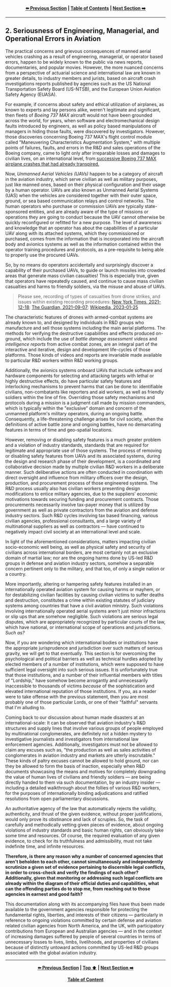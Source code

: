 <div align="center">
  
  **[:arrow_left: Previous Section][Prev] | [Table of Contents][TOC] | [Next Section :arrow_right:][Next]**
  
  [Prev]: ./1-2.md
  [Next]: ./2-1.md
  [TOC]: https://github.com/true-hindsight/long-overdue-justice/
  
</div>

---

## 2. Seriousness of Engineering, Managerial, and Operational Errors in Aviation

The practical concerns and grievous consequences of manned aerial vehicles crashing as a result of engineering, managerial, or operator based errors, happen to be widely known to the public via news reports, documentaries, and popular movies. However, the more nuanced concerns from a perspective of actuarial science and international law are known in greater details, to industry members and jurists, based on aircraft crash investigations reports published by agencies such as the US National Transportation Safety Board (US-NTSB), and the European Union Aviation Safety Agency (EUASA). 

For example, if concerns about safety and ethical utilization of airplanes, as known to experts and lay persons alike, weren't legitimate and significant, then fleets of *Boeing 737 MAX* aircraft would not have been grounded across the world, for years, when software and electromechanical design faults introduced by engineers, as well as policy based manipulations of managers in hiding those faults, were discovered by investigators. However, those discoveries concerning Boeing 737 MAX's flight control module called "Maneuvering Characteristics Augmentation System," with multiple points of failures, faults, and errors in the R&D and sales operations of the Boeing company, came to light only after irreparable losses and damages to civilian lives, on an international level, from [successive Boeing 737 MAX airplane crashes that had already transpired.](https://en.wikipedia.org/wiki/Boeing_737_MAX_groundings)  

Now, *Unmanned Aerial Vehicles (UAVs)* happen to be a category of aircraft in the aviation industry, which serve civilian as well as military purposes, just like manned ones, based on their physical configuration and their usage by a human operator. UAVs are also known as Unmanned Aerial Systems (UAS) when the vehicles are considered together with their outer space, ground, or sea based communication relays and control networks. The human operators who purchase or commission UAVs are typically state-sponsored entities, and are already aware of the type of missions or operations they are going to conduct because the UAV cannot otherwise be quickly reconfigured or refitted for a new purpose. The level of awareness and knowledge that an operator has about the capabilities of a particular UAV along with its attached systems, which they commissioned or purchased, comes from the information that is incorporated into the aircraft body and avionics systems as well as the information contained within the operator training procedures and protocols, as a pre-requisite to being able to properly use the procured UAVs. 

So, by no means do operators accidentally and surprisingly discover a capability of their purchased UAVs, to guide or launch missiles into crowded areas that generate mass civilian casualties! This is especially true, given that operators have repeatedly caused, and continue to cause mass civilian casualties and harms to friendly soldiers, via the misuse and abuse of UAVs. 

>Please see, recording of types of casualties from drone strikes, and issues within existing recording procedures: [New York Times, 2021-12-18](https://www.nytimes.com/interactive/2021/12/18/us/airstrikes-pentagon-records-civilian-deaths.html); [The Guardian, 2021-09-07](https://www.theguardian.com/global-development/2021/sep/07/us-airstrikes-killed-at-least-22000-civilians-since-911-analysis-finds); [Wikipedia, 2023-01-25](https://en.wikipedia.org/wiki/Civilian_casualties_from_U.S._drone_strikes)

The characteristic features of drones with armed-combat systems are already known to, and designed by individuals in R&D groups who manufacture and sell those systems including the main aerial platforms. The methods for verifying the destructive capabilities and effects produced on-ground, which include the use of *battle damage assessment videos* and *intelligence reports* from active combat zones, are an integral part of the interactive and iterative, design and development life-cycles of those platforms. Those kinds of videos and reports are invariable made available to particular R&D workers within R&D working groups.  

Additionally, the avionics systems onboard UAVs that include software and hardware components for selecting and attacking targets with lethal or highly destructive effects, do have particular safety features and interlocking mechanisms to prevent harms that can be done to: identifiable civilians, non-combatants like reporters and aid workers, as well as friendly soldiers within the line of fire. Overriding those safety mechanisms and protocols during a mission is a judgment call made by mission commanders, which is typically within the "exclusive" domain and concern of the unmanned platform's military operators, during an ongoing battle. Consequently, a life-threatening challenge arises for civil society, when the definitions of active battle zone and ongoing battles, have no demarcating features in terms of time and geo-spatial locations. 

However, removing or disabling safety features is a much greater problem and a violation of industry standards, standards that are required for legitimate and appropriate use of those systems. The process of removing or disabling safety features from UAVs and its associated systems, during the design and research phase of their development, is a coordinated and collaborative decision made by multiple civilian R&D workers in a deliberate manner. Such deliberative actions are often conducted in coordination with direct oversight and influence from military officers over the design, production, and procurement process of those engineered systems. The R&D process usually also has civilian workers presenting design modifications to entice military agencies, due to the suppliers' economic motivations towards securing funding and procurement contracts. Those procurements necessarily involve tax-payer money that is utilized by government as well as private contractors from the aviation and defense industry sectors. Such R&D cycles involving tax based financing, various civilian agencies, professional consultants, and a large variety of multinational suppliers as well as contractors — have continued to negatively impact civil society at an international level and scale. 

In light of the aforementioned considerations, matters impacting civilian socio-economic well being, as well as physical safety and security of civilians across international borders, are most certainly not an exclusive domain of martial law; nor are the ongoing harms done by US-led R&D groups in defense and aviation industry sectors, somehow a separable concern pertinent only to the military, and that too, of only a single nation or a country.

More importantly, altering or hampering safety features installed in an internationally operated aviation system for causing harms or mayhem, or for destabilizing civilian facilities by causing civilian victims to suffer deaths and destruction, constitutes a crime within existing statutes of judiciary systems among countries that have a civil aviation ministry. Such violations involving internationally operated aerial systems aren't just minor infractions or slip ups that are somehow negligible. Such violations are serious legal disputes, which are appropriately recognized by particular courts of the law, which have national, or international scope of operations and jurisdictions. *Such as?* 

Now, if you are wondering which international bodies or institutions have the appropriate jurisprudence and jurisdiction over such matters of serious gravity, we will get to that eventually. This section is for overcoming the psychological and political barriers as well as technical hurdles adopted by elected members of a number of institutions, which were supposed to have sufficient legal oversight into such serious issues. It is unfortunately true that those institutions, and a number of their influential members with titles of "Lordship," have somehow become arrogantly and unnecessarily inaccessible to thousands of victims *because* of the sophistication and elevated international reputation of those institutions. If you, as a reader were to take offense with the previous statement, then you are most probably one of those particular Lords, or one of their "faithful" servants that I'm alluding to.

Coming back to our discussion about human made disasters at an international-scale: It can be observed that aviation industry's R&D structures and supply lines that involve various groups of people employed by multinational conglomerates, are definitely not a hidden mystery to investigative journalists and investigators from international law enforcement agencies. Additionally, investigators must not be allowed to claim any excuses such as, "the production as well as sales activities of conglomerates in aviation industry and markets are utterly inscrutable." These kinds of paltry excuses cannot be allowed to hold ground, nor can they be allowed to form the basis of inaction, especially when R&D documents showcasing the means and motives for completely downgrading the value of human lives of civilians and friendly soldiers — are being directly handed to them via such documentation, by an industry insider — including a detailed walkthrough about the follies of various R&D workers, for the purposes of internationally binding adjudications and ratified resolutions from open parliamentary discussions.

An authoritative agency of the law that automatically rejects the validity, authenticity, and thrust of the given evidence, without proper justifications, would only prove its obstinance and lack of scruples. So, the task of carefully and methodically vetting given pieces of evidence, about ongoing violations of industry standards and basic human rights, can obviously take some time and resources. Of course, the required evaluation of any given evidence, to check for its truthfulness and admissibility, must not take indefinite time, and infinite resources.   

**Therefore, is there any reason why a number of concerned agencies that aren't beholden to each other, cannot simultaneously and independently scrutinize a given set of evidence pertaining to discernible legal conflicts, in order to cross-check and verify the findings of each other? Additionally, given that monitoring or addressing such legal conflicts are already within the diagram of their official duties and capabilities, what can the offending parties do to stop me, from reaching out to those agencies in earnest and good faith?** 

This documentation along with its accompanying files have thus been made available to the government agencies responsible for protecting the fundamental rights, liberties, and interests of their citizens — particularly in reference to ongoing violations committed by certain defense and aviation related civilian agencies from North America, and the UK, with participatory contributions from European and Australian agencies — and in the context of increasing damages suffered by people of several countries in terms of unnecessary losses to lives, limbs, livelihoods, and properties of civilians because of distinctly untoward actions committed by US-led R&D groups associated with the global aviation industry.   

---

<div align="center">
  
  **[:arrow_left: Previous Section][Prev] | [Top :arrow_up:][Top] | [Next Section :arrow_right:][Next]** 
  
  **[Table of Content][TOC]**

  [Prev]: ./1-2.md
  [Top]: ./2-0.md#2-seriousness-of-engineering-managerial-and-operational-errors-in-aviation
  [Next]: ./2-1.md
  [TOC]: https://github.com/true-hindsight/long-overdue-justice/
  
</div>

